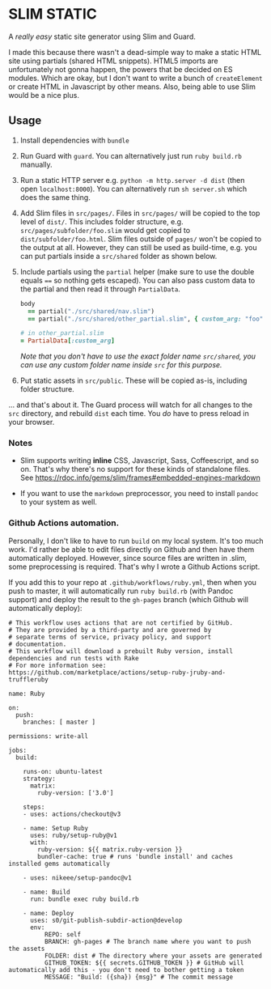# SLIM STATIC

A _really easy_ static site generator using Slim and Guard.

I made this because there wasn't a dead-simple way to make a static HTML site using partials (shared HTML snippets). HTML5 imports are unfortunately not gonna happen, the powers that be decided on ES modules. Which are okay, but I don't want to write a bunch of `createElement` or create HTML in Javascript by other means. Also, being able to use Slim would be a nice plus.  

## Usage

1. Install dependencies with `bundle`
2. Run Guard with `guard`. You can alternatively just run `ruby build.rb` manually.
3. Run a static HTTP server e.g. `python -m http.server -d dist` (then open `localhost:8000`). You can alternatively run `sh server.sh` which does the same thing.
2. Add Slim files in `src/pages/`. Files in `src/pages/` will be copied to the top level of `dist/`. This includes folder structure, e.g. `src/pages/subfolder/foo.slim` would get copied to `dist/subfolder/foo.html`. Slim files outside of `pages/` won't be copied to the output at all. However, they can still be used as build-time, e.g. you can put partials inside a `src/shared` folder as shown below.
4. Include partials using the `partial` helper (make sure to use the double equals `==` so nothing gets escaped). You can also pass custom data to the partial and then read it through `PartialData`.

	```ruby
	body
	  == partial("./src/shared/nav.slim")
	  == partial("./src/shared/other_partial.slim", { custom_arg: "foo" })
	
	```

	```ruby
	# in other_partial.slim
	= PartialData[:custom_arg]
	
	```

	_Note that you don't have to use the exact folder name `src/shared`, you can use any custom folder name inside `src` for this purpose._

5. Put static assets in `src/public`. These will be copied as-is, including folder structure.

... and that's about it. The Guard process will watch for all changes to the `src` directory, and rebuild `dist` each time. You _do_ have to press reload in your browser.

### Notes

- Slim supports writing **inline** CSS, Javascript, Sass, Coffeescript, and so on. That's why there's no support for these kinds of standalone files. See https://rdoc.info/gems/slim/frames#embedded-engines-markdown

- If you want to use the `markdown` preprocessor, you need to install `pandoc` to your system as well.

### Github Actions automation.

Personally, I don't like to have to run `build` on my local system. It's too much work. I'd rather be able to edit files directly on Github and then have them automatically deployed. However, since source files are written in .slim, some preprocessing is required. That's why I wrote a Github Actions script.

If you add this to your repo at `.github/workflows/ruby.yml`, then when you push to master, it will automatically run `ruby build.rb` (with Pandoc support) and deploy the result to the `gh-pages` branch (which Github will automatically deploy):

```
# This workflow uses actions that are not certified by GitHub.
# They are provided by a third-party and are governed by
# separate terms of service, privacy policy, and support
# documentation.
# This workflow will download a prebuilt Ruby version, install dependencies and run tests with Rake
# For more information see: https://github.com/marketplace/actions/setup-ruby-jruby-and-truffleruby

name: Ruby

on:
  push:
    branches: [ master ]

permissions: write-all

jobs:
  build:
  
    runs-on: ubuntu-latest
    strategy:
      matrix:
        ruby-version: ['3.0']

    steps:
    - uses: actions/checkout@v3
      
    - name: Setup Ruby
      uses: ruby/setup-ruby@v1
      with:
        ruby-version: ${{ matrix.ruby-version }}
        bundler-cache: true # runs 'bundle install' and caches installed gems automatically
        
    - uses: nikeee/setup-pandoc@v1
      
    - name: Build
      run: bundle exec ruby build.rb
      
    - name: Deploy
      uses: s0/git-publish-subdir-action@develop
      env:
          REPO: self
          BRANCH: gh-pages # The branch name where you want to push the assets
          FOLDER: dist # The directory where your assets are generated
          GITHUB_TOKEN: ${{ secrets.GITHUB_TOKEN }} # GitHub will automatically add this - you don't need to bother getting a token
          MESSAGE: "Build: ({sha}) {msg}" # The commit message
  ```
